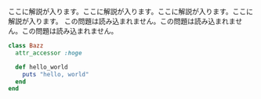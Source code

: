 ここに解説が入ります。ここに解説が入ります。ここに解説が入ります。ここに解説が入ります。
この問題は読み込まれません。この問題は読み込まれません。この問題は読み込まれません。

```ruby
class Bazz
  attr_accessor :hoge

  def hello_world
    puts "hello, world"
  end
end
```
